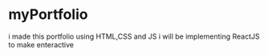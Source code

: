 # myPortfolio
i made this portfolio using HTML,CSS and JS i will be implementing ReactJS to make enteractive
